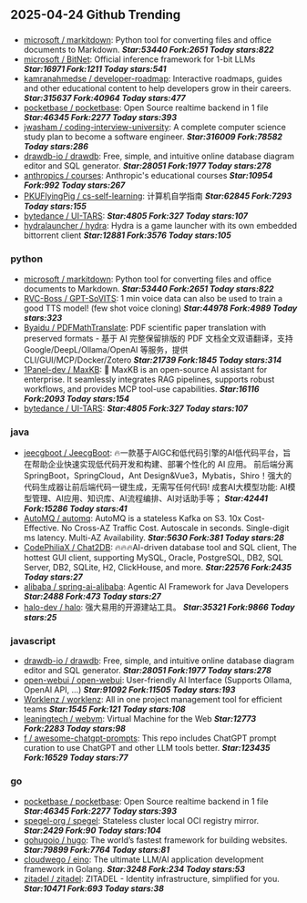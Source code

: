 ## 2025-04-24 Github Trending

### 
* [microsoft / markitdown](https://github.com/microsoft/markitdown): Python tool for converting files and office documents to Markdown. ***Star:53440 Fork:2651 Today stars:822***
* [microsoft / BitNet](https://github.com/microsoft/BitNet): Official inference framework for 1-bit LLMs ***Star:16971 Fork:1211 Today stars:541***
* [kamranahmedse / developer-roadmap](https://github.com/kamranahmedse/developer-roadmap): Interactive roadmaps, guides and other educational content to help developers grow in their careers. ***Star:315637 Fork:40964 Today stars:477***
* [pocketbase / pocketbase](https://github.com/pocketbase/pocketbase): Open Source realtime backend in 1 file ***Star:46345 Fork:2277 Today stars:393***
* [jwasham / coding-interview-university](https://github.com/jwasham/coding-interview-university): A complete computer science study plan to become a software engineer. ***Star:316009 Fork:78582 Today stars:286***
* [drawdb-io / drawdb](https://github.com/drawdb-io/drawdb): Free, simple, and intuitive online database diagram editor and SQL generator. ***Star:28051 Fork:1977 Today stars:278***
* [anthropics / courses](https://github.com/anthropics/courses): Anthropic's educational courses ***Star:10954 Fork:992 Today stars:267***
* [PKUFlyingPig / cs-self-learning](https://github.com/PKUFlyingPig/cs-self-learning): 计算机自学指南 ***Star:62845 Fork:7293 Today stars:155***
* [bytedance / UI-TARS](https://github.com/bytedance/UI-TARS):  ***Star:4805 Fork:327 Today stars:107***
* [hydralauncher / hydra](https://github.com/hydralauncher/hydra): Hydra is a game launcher with its own embedded bittorrent client ***Star:12881 Fork:3576 Today stars:105***

### python
* [microsoft / markitdown](https://github.com/microsoft/markitdown): Python tool for converting files and office documents to Markdown. ***Star:53440 Fork:2651 Today stars:822***
* [RVC-Boss / GPT-SoVITS](https://github.com/RVC-Boss/GPT-SoVITS): 1 min voice data can also be used to train a good TTS model! (few shot voice cloning) ***Star:44978 Fork:4989 Today stars:323***
* [Byaidu / PDFMathTranslate](https://github.com/Byaidu/PDFMathTranslate): PDF scientific paper translation with preserved formats - 基于 AI 完整保留排版的 PDF 文档全文双语翻译，支持 Google/DeepL/Ollama/OpenAI 等服务，提供 CLI/GUI/MCP/Docker/Zotero ***Star:21739 Fork:1845 Today stars:314***
* [1Panel-dev / MaxKB](https://github.com/1Panel-dev/MaxKB): 💬 MaxKB is an open-source AI assistant for enterprise. It seamlessly integrates RAG pipelines, supports robust workflows, and provides MCP tool-use capabilities. ***Star:16116 Fork:2093 Today stars:154***
* [bytedance / UI-TARS](https://github.com/bytedance/UI-TARS):  ***Star:4805 Fork:327 Today stars:107***

### java
* [jeecgboot / JeecgBoot](https://github.com/jeecgboot/JeecgBoot): 🔥一款基于AIGC和低代码引擎的AI低代码平台，旨在帮助企业快速实现低代码开发和构建、部署个性化的 AI 应用。 前后端分离 SpringBoot，SpringCloud，Ant Design&Vue3，Mybatis，Shiro！强大的代码生成器让前后端代码一键生成，无需写任何代码! 成套AI大模型功能: AI模型管理、AI应用、知识库、AI流程编排、AI对话助手等； ***Star:42441 Fork:15286 Today stars:41***
* [AutoMQ / automq](https://github.com/AutoMQ/automq): AutoMQ is a stateless Kafka on S3. 10x Cost-Effective. No Cross-AZ Traffic Cost. Autoscale in seconds. Single-digit ms latency. Multi-AZ Availability. ***Star:5630 Fork:381 Today stars:28***
* [CodePhiliaX / Chat2DB](https://github.com/CodePhiliaX/Chat2DB): 🔥🔥🔥AI-driven database tool and SQL client, The hottest GUI client, supporting MySQL, Oracle, PostgreSQL, DB2, SQL Server, DB2, SQLite, H2, ClickHouse, and more. ***Star:22576 Fork:2435 Today stars:27***
* [alibaba / spring-ai-alibaba](https://github.com/alibaba/spring-ai-alibaba): Agentic AI Framework for Java Developers ***Star:2488 Fork:473 Today stars:27***
* [halo-dev / halo](https://github.com/halo-dev/halo): 强大易用的开源建站工具。 ***Star:35321 Fork:9866 Today stars:25***

### javascript
* [drawdb-io / drawdb](https://github.com/drawdb-io/drawdb): Free, simple, and intuitive online database diagram editor and SQL generator. ***Star:28051 Fork:1977 Today stars:278***
* [open-webui / open-webui](https://github.com/open-webui/open-webui): User-friendly AI Interface (Supports Ollama, OpenAI API, ...) ***Star:91092 Fork:11505 Today stars:193***
* [Worklenz / worklenz](https://github.com/Worklenz/worklenz): All in one project management tool for efficient teams ***Star:1545 Fork:121 Today stars:108***
* [leaningtech / webvm](https://github.com/leaningtech/webvm): Virtual Machine for the Web ***Star:12773 Fork:2283 Today stars:98***
* [f / awesome-chatgpt-prompts](https://github.com/f/awesome-chatgpt-prompts): This repo includes ChatGPT prompt curation to use ChatGPT and other LLM tools better. ***Star:123435 Fork:16529 Today stars:77***

### go
* [pocketbase / pocketbase](https://github.com/pocketbase/pocketbase): Open Source realtime backend in 1 file ***Star:46345 Fork:2277 Today stars:393***
* [spegel-org / spegel](https://github.com/spegel-org/spegel): Stateless cluster local OCI registry mirror. ***Star:2429 Fork:90 Today stars:104***
* [gohugoio / hugo](https://github.com/gohugoio/hugo): The world’s fastest framework for building websites. ***Star:79899 Fork:7764 Today stars:81***
* [cloudwego / eino](https://github.com/cloudwego/eino): The ultimate LLM/AI application development framework in Golang. ***Star:3248 Fork:234 Today stars:53***
* [zitadel / zitadel](https://github.com/zitadel/zitadel): ZITADEL - Identity infrastructure, simplified for you. ***Star:10471 Fork:693 Today stars:38***
